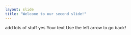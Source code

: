 ```yaml
---
layout: slide
title: "Welcome to our second slide!"
---
```

add
lots
of
stuff
yes
Your text
Use the left arrow to go back!
